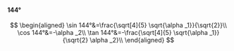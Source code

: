 #### 144°

$$
\begin{aligned}
\sin 144°&=\frac{\sqrt[4]{5} \sqrt{\alpha _1}}{\sqrt{2}}\\
\cos 144°&=-\alpha _2\\
\tan 144°&=-\frac{\sqrt[4]{5} \sqrt{\alpha _1}}{\sqrt{2} \alpha _2}\\
\end{aligned}
$$

